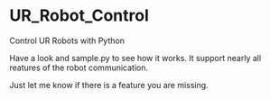 # UR_Robot_Control
Control UR Robots with Python

Have a look and sample.py to see how it works.
It support nearly all reatures of the robot communication. 

Just let me know if there is a feature you are missing. 
